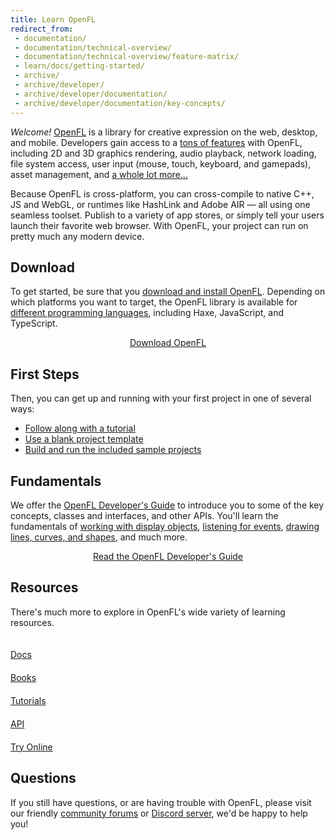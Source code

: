 ```yaml
---
title: Learn OpenFL
redirect_from:
 - documentation/
 - documentation/technical-overview/
 - documentation/technical-overview/feature-matrix/
 - learn/docs/getting-started/
 - archive/
 - archive/developer/
 - archive/developer/documentation/
 - archive/developer/documentation/key-concepts/
---
```


_Welcome!_ [OpenFL](/) is a library for creative expression on the web, desktop, and mobile. Developers gain access to a [tons of features](/learn/features) with OpenFL, including 2D and 3D graphics rendering, audio playback, network loading, file system access, user input (mouse, touch, keyboard, and gamepads), asset management, and [a whole lot more…](/learn/features)

Because OpenFL is cross-platform, you can cross-compile to native C++, JS and WebGL, or runtimes like HashLink and Adobe AIR — all using one seamless toolset. Publish to a variety of app stores, or simply tell your users launch their favorite web browser. With OpenFL, your project can run on pretty much any modern device.

## Download

To get started, be sure that you [download and install OpenFL](/download/). Depending on which platforms you want to target, the OpenFL library is available for [different programming languages](/learn/languages), including Haxe, JavaScript, and TypeScript.

<p style="text-align:center"><a href="/download/" target="_blank" class="btn btn-info" role="button">Download OpenFL</a></p>

## First Steps

Then, you can get up and running with your first project in one of several ways:

- [Follow along with a tutorial](/learn/haxelib/tutorials/)
- [Use a blank project template](docs/command-line-tools/create-new-project/)
- [Build and run the included sample projects](docs/command-line-tools/samples/)

## Fundamentals

We offer the [OpenFL Developer's Guide](https://books.openfl.org/openfl-developers-guide/) to introduce you to some of the key concepts, classes and interfaces, and other APIs. You'll learn the fundamentals of [working with display objects](https://books.openfl.org/openfl-developers-guide/display-programming/), [listening for events](https://books.openfl.org/openfl-developers-guide/handling-events/), [drawing lines, curves, and shapes](https://books.openfl.org/openfl-developers-guide/using-the-drawing-api/), and much more.

<p style="text-align:center"><a href="https://books.openfl.org/openfl-developers-guide/" target="_blank" class="btn btn-info" role="button">Read the OpenFL Developer's Guide</a></p>

## Resources

There's much more to explore in OpenFL's wide variety of learning resources.

<style>
a.large-btn {
	width: 110px;
	height: 110px;
	margin: 4px 12px 12px 0;
}
a.large-btn .glyphicon {
	display: block;
	font-size: 40px;
	padding: 10px;
}
</style>

<a href="/learn/docs/" class="btn btn-default btn-lg text-center large-btn" role="button">
	<span class="glyphicon glyphicon-file"></span>
	Docs
</a>
<a href="/learn/books/" class="btn btn-default btn-lg text-center large-btn" role="button">
	<span class="glyphicon glyphicon-book"></span>
	Books
</a>
<a href="/learn/tutorials/" class="btn btn-default btn-lg text-center large-btn" role="button">
	<span class="glyphicon glyphicon-apple"></span>
	Tutorials
</a>
<a href="https://api.openfl.org" class="btn btn-default btn-lg text-center large-btn" role="button">
	<span class="glyphicon glyphicon-list-alt"></span>
	API
</a>
<a href="http://try.openfl.org" class="btn btn-default btn-lg text-center large-btn" target="_blank" role="button">
	<span class="glyphicon glyphicon-globe"></span>
	Try Online
</a>

## Questions

If you still have questions, or are having trouble with OpenFL, please visit our friendly [community forums](https://community.openfl.org) or [Discord server](https://discord.gg/tDgq8EE), we'd be happy to help you!
